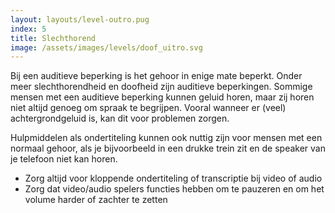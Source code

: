 ```yaml
---
layout: layouts/level-outro.pug
index: 5
title: Slechthorend
image: /assets/images/levels/doof_uitro.svg
---
```


Bij een auditieve beperking is het gehoor in enige mate beperkt. Onder meer slechthorendheid en doofheid zijn auditieve beperkingen. Sommige mensen met een auditieve beperking kunnen geluid horen, maar zij horen niet altijd genoeg om spraak te begrijpen. Vooral wanneer er (veel) achtergrondgeluid is, kan dit voor problemen zorgen. 

Hulpmiddelen als ondertiteling kunnen ook nuttig zijn voor mensen met een normaal gehoor, als je bijvoorbeeld in een drukke trein zit en de speaker van je telefoon niet kan horen.

* Zorg altijd voor kloppende ondertiteling of transcriptie bij video of audio
* Zorg dat video/audio spelers functies hebben om te pauzeren en om het volume harder of zachter te zetten
